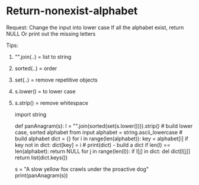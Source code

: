 # Return-nonexist-alphabet
Request:
Change the input into lower case
If all the alphabet exist, return NULL
Or print out the missing letters

Tips:
1. "".join(..) = list to string
2. sorted(..) = order
3. set(..) = remove repetitive objects
4. s.lower() = to lower case
5. s.strip() = remove whitespace


      import string

      def panAnagram(s):
          l = "".join(sorted(set(s.lower()))).strip()
          # build lower case, sorted alphabet from input
          alphabet = string.ascii_lowercase
          # build alphabet
          dict = {}
          for i in range(len(alphabet)):
              key = alphabet[i]
              if key not in dict:
                  dict[key] = i
          # print(dict) - build a dict
          if len(l) == len(alphabet):
              return NULL
          for j in range(len(l)):
              if l[j] in dict:
                  del dict[l[j]]
          return list(dict.keys())

      s = "A slow yellow fox crawls under the proactive dog"
      print(panAnagram(s)) 
